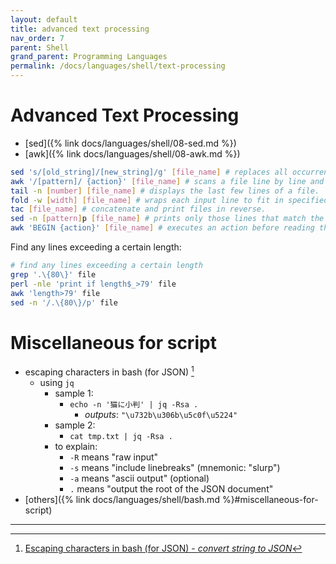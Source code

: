 ```yaml
---
layout: default
title: advanced text processing
nav_order: 7
parent: Shell
grand_parent: Programming Languages
permalink: /docs/languages/shell/text-processing
---
```


# Advanced Text Processing

- [sed]({% link docs/languages/shell/08-sed.md %})
- [awk]({% link docs/languages/shell/08-awk.md %})

```sh
sed 's/[old_string]/[new_string]/g' [file_name] # replaces all occurrences of a string in a file.
awk '/[pattern]/ {action}' [file_name] # scans a file line by line and performs actions on lines that match a pattern.
tail -n [number] [file_name] # displays the last few lines of a file.
fold -w [width] [file_name] # wraps each input line to fit in specified width.
tac [file_name] # concatenate and print files in reverse.
sed -n [pattern]p [file_name] # prints only those lines that match the pattern.
awk 'BEGIN {action}' [file_name] # executes an action before reading the lines of a file.
```

Find any lines exceeding a certain length:
```sh
# find any lines exceeding a certain length
grep '.\{80\}' file
perl -nle 'print if length$_>79' file
awk 'length>79' file
sed -n '/.\{80\}/p' file
```

# Miscellaneous for script

- escaping characters in bash (for JSON) [^1]
  - using `jq`
    - sample 1:
      - `echo -n '猫に小判' | jq -Rsa .`
        - _outputs_: `"\u732b\u306b\u5c0f\u5224"`
    - sample 2:
      - `cat tmp.txt | jq -Rsa .`
    - to explain:
      - `-R` means "raw input"
      - `-s` means "include linebreaks" (mnemonic: "slurp")
      - `-a` means "ascii output" (optional)
      - `.` means "output the root of the JSON document"
- [others]({% link docs/languages/shell/bash.md %}#miscellaneous-for-script)

----

[^1]: [Escaping characters in bash (for JSON) - _convert string to JSON_](https://stackoverflow.com/questions/10053678/escaping-characters-in-bash-for-json)
